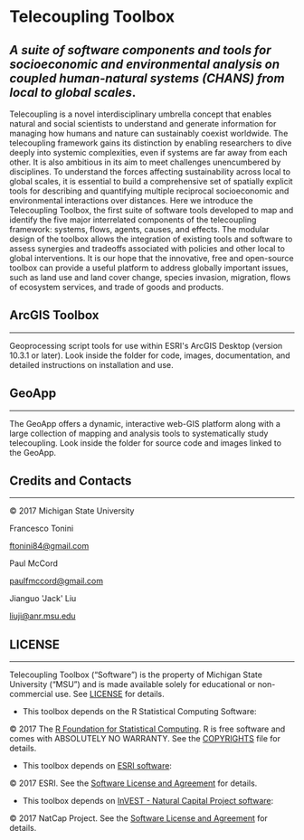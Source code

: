 Telecoupling Toolbox
=====================================

## _A suite of software components and tools for socioeconomic and environmental analysis on coupled human-natural systems (CHANS) from local to global scales_.

Telecoupling is a novel interdisciplinary umbrella concept that enables natural and social scientists to understand and generate information for managing how humans and nature can sustainably coexist worldwide. 
The telecoupling framework gains its distinction by enabling researchers to dive deeply into systemic complexities, even if systems are far away from each other. 
It is also ambitious in its aim to meet challenges unencumbered by disciplines. To understand the forces affecting sustainability across local to global scales, it is essential to build a comprehensive set of spatially explicit tools for describing and quantifying multiple reciprocal socioeconomic and environmental interactions over distances. 
Here we introduce the Telecoupling Toolbox, the first suite of software tools developed to map and identify the five major interrelated components of the telecoupling framework: systems, flows, agents, causes, and effects. 
The modular design of the toolbox allows the integration of existing tools and software to assess synergies and tradeoffs associated with policies and other local to global interventions.
It is our hope that the innovative, free and open-source toolbox can provide a useful platform to address globally important issues, such as land use and land cover change, species invasion, migration, flows of ecosystem services, and trade of goods and products. 

## ArcGIS Toolbox 
------------------

Geoprocessing script tools for use within ESRI's ArcGIS Desktop (version 10.3.1 or later). Look inside the folder for code, images, documentation, and detailed instructions on installation and use.

## GeoApp
------------------

The GeoApp offers a dynamic, interactive web-GIS platform along with a large collection of mapping and analysis tools to systematically study telecoupling. Look inside the folder for source code and images linked to the GeoApp.

## Credits and Contacts
---------------------

© 2017 Michigan State University 

Francesco Tonini 

<ftonini84@gmail.com>

Paul McCord

<paulfmccord@gmail.com>

Jianguo 'Jack' Liu

<liuji@anr.msu.edu>

## LICENSE
---------------------

Telecoupling Toolbox (“Software”) is the property of Michigan State University (“MSU”) and is made available solely for educational or non-commercial use. See [LICENSE](LICENSE) for details.


* This toolbox depends on the R Statistical Computing Software:

© 2017 The [R Foundation for Statistical Computing](https://www.r-project.org/). R is free software and comes with ABSOLUTELY NO WARRANTY. See the [COPYRIGHTS](https://github.com/wch/r-source/blob/trunk/doc/COPYRIGHTS) file for details.

* This toolbox depends on [ESRI software](www.esri.com):

© 2017 ESRI. See the [Software License and Agreement](http://www.esri.com/legal/software-license) for details.

* This toolbox depends on [InVEST - Natural Capital Project software](http://www.naturalcapitalproject.org/invest/):

© 2017 NatCap Project. See the [Software License and Agreement](https://pypi.python.org/pypi/natcap.invest/3.3.1) for details. 
